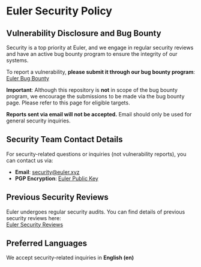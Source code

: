 # Euler Security Policy

## Vulnerability Disclosure and Bug Bounty

Security is a top priority at Euler, and we engage in regular security reviews and have an active bug bounty program to ensure the integrity of our systems.  

To report a vulnerability, **please submit it through our bug bounty program**:  
[Euler Bug Bounty](https://euler.finance/bug-bounty)  

**Important**: Although this repository is **not** in scope of the bug bounty program, we encourage the submissions to be made via the bug bounty page. Please refer to this page for eligible targets.

**Reports sent via email will not be accepted.** Email should only be used for general security inquiries.

## Security Team Contact Details

For security-related questions or inquiries (not vulnerability reports), you can contact us via:  
- **Email**: [security@euler.xyz](mailto:security@euler.xyz)  
- **PGP Encryption**: [Euler Public Key](https://euler.finance/.well-known/public-key.asc)  

## Previous Security Reviews

Euler undergoes regular security audits. You can find details of previous security reviews here:  
[Euler Security Reviews](https://docs.euler.finance/security/security-reviews)  

## Preferred Languages

We accept security-related inquiries in **English (en)**
